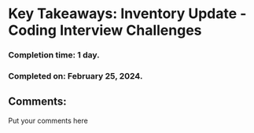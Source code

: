 # Key Takeaways: Inventory Update - Coding Interview Challenges
### Completion time: 1 day.
### Completed on: February 25, 2024.

## Comments:

Put your comments here

